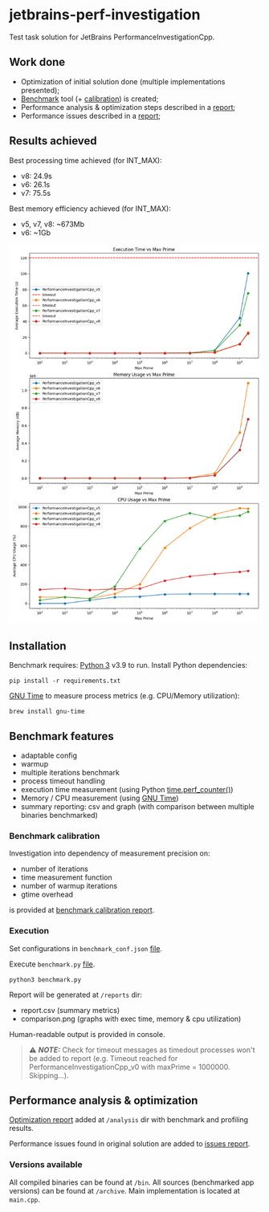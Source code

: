 # jetbrains-perf-investigation
Test task solution for JetBrains PerformanceInvestigationCpp.

## Work done
- Optimization of initial solution done (multiple implementations presented);
- [Benchmark](https://github.com/yurysup/jetbrains-perf-investigation/blob/main/benchmark.py) tool (+ [calibration](https://github.com/yurysup/jetbrains-perf-investigation/blob/main/analysis/Benchmark_calibration.docx)) is created;
- Performance analysis & optimization steps described in a [report](https://github.com/yurysup/jetbrains-perf-investigation/blob/main/analysis/Optimization.docx);
- Performance issues described in a [report](https://github.com/yurysup/jetbrains-perf-investigation/blob/main/analysis/Performance_issues.docx);

## Results achieved

Best processing time achieved (for INT_MAX):
- v8: 24.9s
- v6: 26.1s
- v7: 75.5s

Best memory efficiency achieved (for INT_MAX):
- v5, v7, v8: ~673Mb
- v6: ~1Gb

![Benchmark comparison:](reports/v5_v8.png)

## Installation
Benchmark requires:
[Python 3](https://www.python.org/) v3.9 to run.
Install Python dependencies:
```
pip install -r requirements.txt
```
[GNU Time](https://www.gnu.org/software/time/) to measure process metrics (e.g. CPU/Memory utilization):
```
brew install gnu-time
```

## Benchmark features
- adaptable config
- warmup
- multiple iterations benchmark
- process timeout handling
- execution time measurement (using Python [time.perf_counter()](https://docs.python.org/3/library/time.html))
- Memory / CPU measurement (using [GNU Time](https://www.gnu.org/software/time/))
- summary reporting: csv and graph (with comparison between multiple binaries benchmarked)

### Benchmark calibration
Investigation into dependency of measurement precision on: 
- number of iterations
- time measurement function
-  number of warmup iterations
-  gtime overhead 

is provided at [benchmark calibration report](https://github.com/yurysup/jetbrains-perf-investigation/blob/main/analysis/Benchmark_calibration.docx).

### Execution

Set configurations in `benchmark_conf.json` [file](https://github.com/yurysup/jetbrains-perf-investigation/blob/main/benchmark_conf.json).

Execute `benchmark.py` [file](https://github.com/yurysup/jetbrains-perf-investigation/blob/main/benchmark.py).
```
python3 benchmark.py
```

Report will be generated at `/reports` dir:

- report.csv (summary metrics)
- comparison.png (graphs with exec time, memory & cpu utilization)

Human-readable output is provided in console.

> :warning: **_NOTE:_**  Check for timeout messages as timedout processes won't be added to report (e.g. Timeout reached for PerformanceInvestigationCpp_v0 with maxPrime = 1000000. Skipping...).

## Performance analysis & optimization

[Optimization report](https://github.com/yurysup/jetbrains-perf-investigation/blob/main/analysis/Optimization.docx) added at `/analysis` dir with benchmark and profiling results.

Performance issues found in original solution are added to [issues report](https://github.com/yurysup/jetbrains-perf-investigation/blob/main/analysis/Performance_issues.docx).

### Versions available

All compiled binaries can be found at `/bin`.
All sources (benchmarked app versions) can be found at `/archive`.
Main implementation is located at `main.cpp`.

